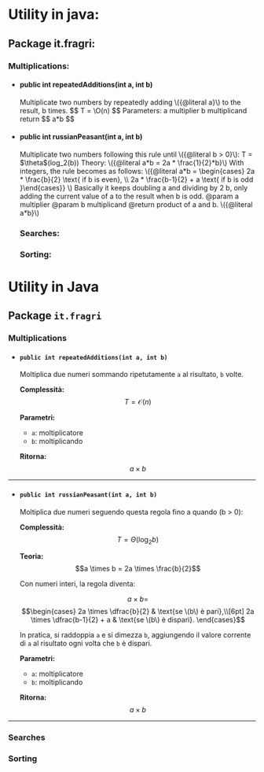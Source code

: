 # Utility in java:
## Package it.fragri:
### Multiplications:
<ul>
    <li>
        <h4> public int repeatedAdditions(int a, int b) </h4>
        <p>
            Multiplicate two numbers by repeatedly adding \({@literal a}\) to the result, b times.
            $$ T = \O(n) $$
            Parameters:
            a multiplier
            b multiplicand
            return $$ a*b $$
        </p>
    </li>
    <li>
        <h4>public int russianPeasant(int a, int b)</h4>
        <p>
            Multiplicate two numbers following this rule until \({@literal b > 0}\):
            T = $\theta$(log_2(b))
            Theory: \({@literal a*b = 2a * \frac{1}{2}*b}\)
            With integers, the rule becomes as follows:
            \({@literal a*b =  \begin{cases} 2a * \frac{b}{2} \text{  if b is even}, \\ 2a * \frac{b-1}{2} + a \text{  if b is odd }\end{cases}} \)
            Basically it keeps doubling a and dividing by 2 b, only adding the current value of a to the result when b is odd.
            @param a multiplier
            @param b multiplicand
            @return product of a and b. \({@literal a*b}\)
        </p>
    </li>

### Searches:
### Sorting:
</ul>

# Utility in Java

## Package `it.fragri`

### Multiplications

- #### `public int repeatedAdditions(int a, int b)`

  Moltiplica due numeri sommando ripetutamente `a` al risultato, `b` volte.

  **Complessità:**  
  $$T = \mathcal{O}(n)$$

  **Parametri:**  
  - `a`: moltiplicatore  
  - `b`: moltiplicando

  **Ritorna:**  
  $$a \times b$$

---

- #### `public int russianPeasant(int a, int b)`

  Moltiplica due numeri seguendo questa regola fino a quando \(b > 0\):

  **Complessità:**  
  $$T = \Theta(\log_2 b)$$

  **Teoria:**  
  $$a \times b = 2a \times \frac{b}{2}$$

  Con numeri interi, la regola diventa:

  $$a \times b =$$
  $$\begin{cases}
    2a \times \dfrac{b}{2} & \text{se \(b\) è pari},\\[6pt]
    2a \times \dfrac{b-1}{2} + a & \text{se \(b\) è dispari}.
  \end{cases}$$

  In pratica, si raddoppia `a` e si dimezza `b`, aggiungendo il valore corrente di `a` al risultato ogni volta che `b` è dispari.

  **Parametri:**  
  - `a`: moltiplicatore  
  - `b`: moltiplicando

  **Ritorna:**  
  $$a \times b$$

---

### Searches

### Sorting
